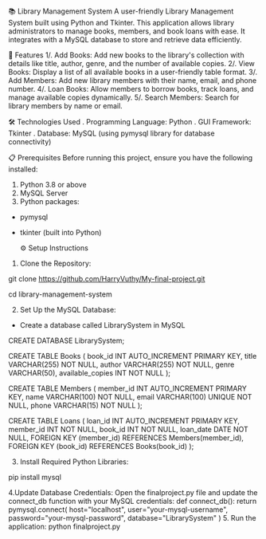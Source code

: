 📚 Library Management System
A user-friendly Library Management System built using Python and Tkinter. This application allows library administrators to manage books, members, and book loans with ease. It integrates with a MySQL database to store and retrieve data efficiently.

🚀 Features
1/. Add Books: Add new books to the library's collection with details like title, author, genre, and the number of available copies.
2/. View Books: Display a list of all available books in a user-friendly table format.
3/. Add Members: Add new library members with their name, email, and phone number.
4/. Loan Books: Allow members to borrow books, track loans, and manage available copies dynamically.
5/. Search Members: Search for library members by name or email.

🛠️ Technologies Used
. Programming Language: Python
. GUI Framework: Tkinter
. Database: MySQL (using pymysql library for database connectivity)

📋 Prerequisites
Before running this project, ensure you have the following installed:
1. Python 3.8 or above
2. MySQL Server
3. Python packages:
- pymysql
- tkinter (built into Python)

  ⚙️ Setup Instructions
1. Clone the Repository:
   
git clone https://github.com/HarryVuthy/My-final-project.git

cd library-management-system

2. Set Up the MySQL Database:
- Create a database called LibrarySystem in MySQL

CREATE DATABASE LibrarySystem;

CREATE TABLE Books (
    book_id INT AUTO_INCREMENT PRIMARY KEY,
    title VARCHAR(255) NOT NULL,
    author VARCHAR(255) NOT NULL,
    genre VARCHAR(50),
    available_copies INT NOT NULL
);

CREATE TABLE Members (
    member_id INT AUTO_INCREMENT PRIMARY KEY,
    name VARCHAR(100) NOT NULL,
    email VARCHAR(100) UNIQUE NOT NULL,
    phone VARCHAR(15) NOT NULL
);

CREATE TABLE Loans (
    loan_id INT AUTO_INCREMENT PRIMARY KEY,
    member_id INT NOT NULL,
    book_id INT NOT NULL,
    loan_date DATE NOT NULL,
    FOREIGN KEY (member_id) REFERENCES Members(member_id),
    FOREIGN KEY (book_id) REFERENCES Books(book_id)
);

3. Install Required Python Libraries:

  pip install mysql

4.Update Database Credentials: Open the finalproject.py file and update the connect_db function with your MySQL credentials:
def connect_db():
    return pymysql.connect(
        host="localhost",
        user="your-mysql-username",
        password="your-mysql-password",
        database="LibrarySystem"
    )
5. Run the application:
python finalproject.py





